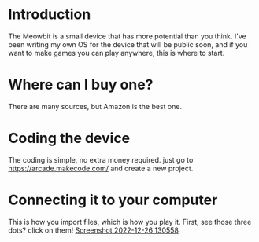# Introduction
The Meowbit is a small device that has more potential than you think.
I've been writing my own OS for the device that will be public soon, and if you want to make games you can play anywhere, this is where to start.

# Where can I buy one?
There are many sources, but Amazon is the best one.

# Coding the device
The coding is simple, no extra money required. just go to https://arcade.makecode.com/ and create a new project.

# Connecting it to your computer
This is how you import files, which is how you play it.
First, see those three dots? click on them!
[Screenshot 2022-12-26 130558](https://user-images.githubusercontent.com/74159747/209573996-48b7f6ad-4f95-464d-922d-6bb1ac2847cd.png)
